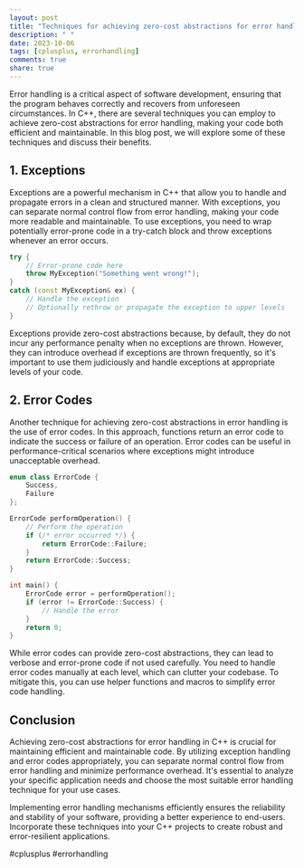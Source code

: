 ```yaml
---
layout: post
title: "Techniques for achieving zero-cost abstractions for error handling in C++"
description: " "
date: 2023-10-06
tags: [cplusplus, errorhandling]
comments: true
share: true
---
```


Error handling is a critical aspect of software development, ensuring that the program behaves correctly and recovers from unforeseen circumstances. In C++, there are several techniques you can employ to achieve zero-cost abstractions for error handling, making your code both efficient and maintainable. In this blog post, we will explore some of these techniques and discuss their benefits.

## 1. Exceptions

Exceptions are a powerful mechanism in C++ that allow you to handle and propagate errors in a clean and structured manner. With exceptions, you can separate normal control flow from error handling, making your code more readable and maintainable. To use exceptions, you need to wrap potentially error-prone code in a try-catch block and throw exceptions whenever an error occurs.

```cpp
try {
    // Error-prone code here
    throw MyException("Something went wrong!");
}
catch (const MyException& ex) {
    // Handle the exception
    // Optionally rethrow or propagate the exception to upper levels
}
```

Exceptions provide zero-cost abstractions because, by default, they do not incur any performance penalty when no exceptions are thrown. However, they can introduce overhead if exceptions are thrown frequently, so it's important to use them judiciously and handle exceptions at appropriate levels of your code.

## 2. Error Codes

Another technique for achieving zero-cost abstractions in error handling is the use of error codes. In this approach, functions return an error code to indicate the success or failure of an operation. Error codes can be useful in performance-critical scenarios where exceptions might introduce unacceptable overhead.

```cpp
enum class ErrorCode {
    Success,
    Failure
};

ErrorCode performOperation() {
    // Perform the operation
    if (/* error occurred */) {
        return ErrorCode::Failure;
    }
    return ErrorCode::Success;
}

int main() {
    ErrorCode error = performOperation();
    if (error != ErrorCode::Success) {
        // Handle the error
    }
    return 0;
}
```

While error codes can provide zero-cost abstractions, they can lead to verbose and error-prone code if not used carefully. You need to handle error codes manually at each level, which can clutter your codebase. To mitigate this, you can use helper functions and macros to simplify error code handling.

## Conclusion

Achieving zero-cost abstractions for error handling in C++ is crucial for maintaining efficient and maintainable code. By utilizing exception handling and error codes appropriately, you can separate normal control flow from error handling and minimize performance overhead. It's essential to analyze your specific application needs and choose the most suitable error handling technique for your use cases.

Implementing error handling mechanisms efficiently ensures the reliability and stability of your software, providing a better experience to end-users. Incorporate these techniques into your C++ projects to create robust and error-resilient applications.

\#cplusplus #errorhandling
